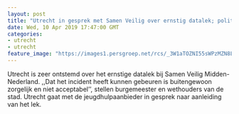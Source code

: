 ```yaml
---
layout: post
title: "Utrecht in gesprek met Samen Veilig over ernstig datalek; politici geschokt"
date: Wed, 10 Apr 2019 17:47:00 GMT
categories: 
- utrecht 
- utrecht 
feature_image: "https://images1.persgroep.net/rcs/_3W1aTOZNI55sWPzMZN8LIpGvy8/diocontent/145256884/_fitwidth/400/?appId=21791a8992982cd8da851550a453bd7f&quality=0.7"
---
```


Utrecht is zeer ontstemd over het ernstige datalek bij Samen Veilig Midden-Nederland. ,,Dat het incident heeft kunnen gebeuren is buitengewoon zorgelijk en niet acceptabel’’,  stellen burgemeester en wethouders van de stad. Utrecht gaat met de jeugdhulpaanbieder in gesprek naar aanleiding van het lek.
